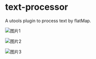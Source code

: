 # text-processor
A utools plugin to process text by flatMap.

![图片1](https://pansong291.github.io/Pictures/github/pansong291/text-processor/Snipaste_2023-10-01_00-29-05.png)

![图片2](https://pansong291.github.io/Pictures/github/pansong291/text-processor/Snipaste_2023-10-01_00-30-52.png)

![图片3](https://pansong291.github.io/Pictures/github/pansong291/text-processor/Snipaste_2023-10-01_00-29-27.png)
